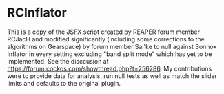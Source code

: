 # RCInflator

This is a copy of the JSFX script created by REAPER forum member RCJacH and modified significantly (including some corrections to the algorithms on Gearspace) by forum member Sai'ke to null against Sonnox Inflator in every setting excluding "band split mode" which has yet to be implemented. See the disccusion at https://forum.cockos.com/showthread.php?t=256286. My contributions were to provide data for analysis, run null tests as well as match the slider limits and defaults to the original plugin.
